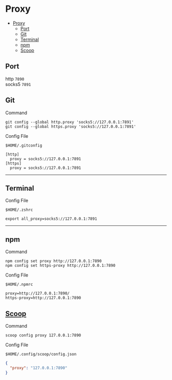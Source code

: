 # Proxy

- [Proxy](#proxy)
  - [Port](#port)
  - [Git](#git)
  - [Terminal](#terminal)
  - [npm](#npm)
  - [Scoop](#scoop)

## Port

http `7890`  
socks5 `7891`

## Git

Command

```shell
git config --global http.proxy 'socks5://127.0.0.1:7891'
git config --global https.proxy 'socks5://127.0.0.1:7891'
```

Config File

```shell
$HOME/.gitconfig
```

```shell
[http]
  proxy = socks5://127.0.0.1:7891
[https]
  proxy = socks5://127.0.0.1:7891
```

---

## Terminal

Config File

```shell
$HOME/.zshrc
```

```shell
export all_proxy=socks5://127.0.0.1:7891
```

---

## npm

Command

```shell
npm config set proxy http://127.0.0.1:7890
npm config set https-proxy http://127.0.0.1:7890
```

Config File

```shell
$HOME/.npmrc
```

```shell
proxy=http://127.0.0.1:7890/
https-proxy=http://127.0.0.1:7890
```

## [Scoop](https://github.com/lukesampson/scoop/wiki/Using-Scoop-behind-a-proxy)

Command

```shell
scoop config proxy 127.0.0.1:7890
```

Config File

```shell
$HOME/.config/scoop/config.json
```

```json
{
  "proxy": "127.0.0.1:7890"
}
```
